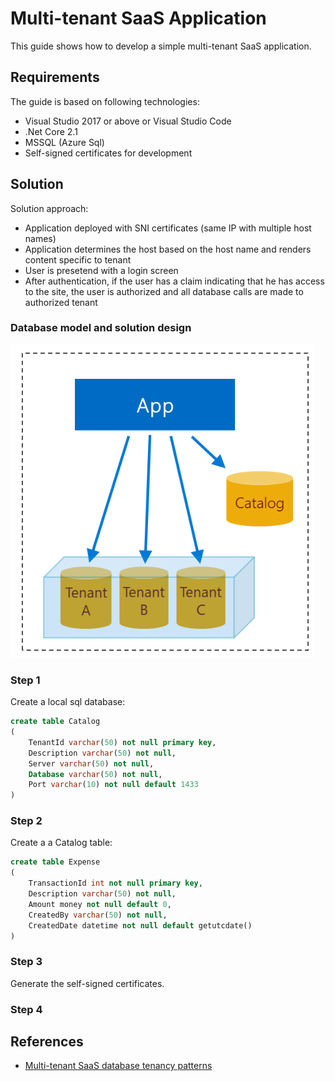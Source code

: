 # Multi-tenant SaaS Application

This guide shows how to develop a simple multi-tenant SaaS application.
 
## Requirements

The guide is based on following technologies:

- Visual Studio 2017 or above or Visual Studio Code
- .Net Core 2.1
- MSSQL (Azure Sql)
- Self-signed certificates for development
 

## Solution

Solution approach:

- Application deployed with SNI certificates (same IP with multiple host names)
- Application determines the host based on the host name and renders content specific to tenant
- User is presetend with a login screen
- After authentication, if the user has a claim indicating that he has access to the site, the user is authorized and all database calls are made to authorized tenant

### Database model and solution design

![alt text](media/saas-multi-tenant-app-database-per-tenant-pool-15.png)

### Step 1

Create a local sql database:

```sql
create table Catalog 
(
    TenantId varchar(50) not null primary key,
    Description varchar(50) not null,
    Server varchar(50) not null,
    Database varchar(50) not null,
    Port varchar(10) not null default 1433    
)
```

### Step 2

Create a a Catalog table:

```sql
create table Expense
(
    TransactionId int not null primary key,
    Description varchar(50) not null,
    Amount money not null default 0,
    CreatedBy varchar(50) not null,
    CreatedDate datetime not null default getutcdate()
)
```

### Step 3

Generate the self-signed certificates.


### Step 4


## References

- [Multi-tenant SaaS database tenancy patterns](https://docs.microsoft.com/en-us/azure/sql-database/saas-tenancy-app-design-patterns)